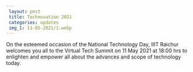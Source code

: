 ```yaml
---
 layout: post	
 title: Technovation 2021
 categories: updates
 img_1: 11-05-2021/1.webp
---
```


On the esteemed occasion of the National Technology Day, IIIT Raichur welcomes you all to the Virtual Tech Summit on 11 May 2021 at 18:00 hrs to enlighten and empower all about the advances and scope of technology today.
